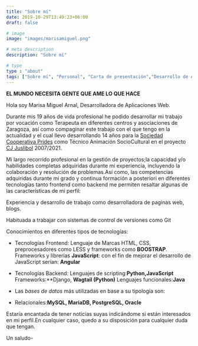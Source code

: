 ```yaml
---
title: "Sobre mí"
date: 2019-10-29T13:49:23+06:00
draft: false

# image
image: "images/marisamiguel.png"

# meta description
description: "Sobre mí"

# type
type : "about"
tags: ["Sobre mí", "Personal", "Carta de presentación","Desarrollo de App Webs"]
---
```




**EL MUNDO NECESITA GENTE QUE AME LO QUE HACE**
 
Hola soy Marisa Miguel Arnal, Desarrolladora de Aplicaciones Web.   

Durante mis 19 años de vida profesional he podido desarrollar mi trabajo por vocación como Terapeuta en diferentes centros y asociaciones de Zaragoza, así como compaginar este trabajo con el que tengo en la actualidad y el cual llevo desarrollando 14 años para la [Sociedad Cooperativa Prides](http://www.prides.es/) como Técnico Animación SocioCultural en el proyecto [CJ Juslibol](https://cjjuslibolelgalacho.blogspot.com/) 2007/2021.


Mi largo recorrido profesional en la gestión de proyectos;la capacidad y/o habilidades completas adquiridas durante mi experiencia, incluyendo la colaboración  y resolución de problemas.Así como, las competencias adquiridas durante mi grado y continua formación a posteriori en diferentes tecnologías tanto frontend como backend me permiten resaltar algunas de las características de mi perfil:

Experiencia y desarrollo de trabajo como desarrolladora de paginas web, blogs.

Habituada a trabajar con sistemas de control de versiones como Git
  
Conocimientos en diferentes tipos de tecnologías:
  
-  Tecnologías Frontend: Lenguaje de Marcas HTML, CSS, preprocesadores como LESS y frameworks como **BOOSTRAP**. Frameworks y librerías **JavaScript**: con el fin de mejorar el desarrollo de JavaScript serían: **Angular**

- Tecnologías Backend: Lenguajes de scripting:**Python,JavaScript**
Frameworks:**Django, **Wagtail (Python)**
Lenguajes funcionales:**Java**

- Las *bases de datos* más utilizadas en base a su tipología son:

- Relacionales:**MySQL, MariaDB, PostgreSQL, Oracle**

Estaría encantada de tener noticias suyas indicándome si están interesados en mi perfil.En cualquier caso, quedo a su disposición para cualquier duda que tengan.

Un saludo-




